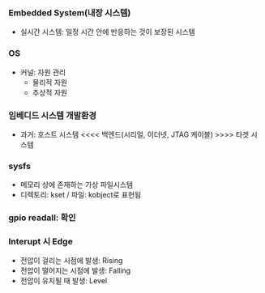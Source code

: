 ### Embedded System(내장 시스템)
- 실시간 시스템: 일정 시간 안에 반응하는 것이 보장된 시스템

### OS
- 커널: 자원 관리
	- 물리적 자원
	- 추상적 자원

### 임베디드 시스템 개발환경
- 과거: 호스트 시스템 <<<< 백엔드(시리얼, 이더넷, JTAG 케이블) >>>> 타겟 시스템

### sysfs
- 메모리 상에 존재하는 가상 파일시스템
- 디렉토리: kset / 파일: kobject로 표현됨

### gpio readall: 확인

### Interupt 시 Edge
- 전압이 걸리는 시점에 발생: 	Rising 
- 전압이 떨어지는 시점에 발생: 	Falling
- 전압이 유지될 때 발생: 		Level
